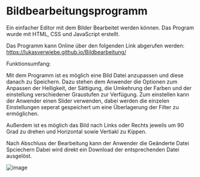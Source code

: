 # Bildbearbeitungsprogramm
Ein einfacher Editor mit dem Bilder Bearbeitet werden können. Das Program wurde mit HTML, CSS und JavaScript erstellt.

Das Programm kann Online über den folgenden Link abgerufen werden: https://lukasverwiebe.github.io/Bildbearbeitung/


Funktionsumfang:

Mit dem Programm ist es möglich eine Bild Datei anzupassen und diese danach zu Speichern. Dazu stehen dem Anwender die Optionen zum Anpassen der Helligkeit, der Sättigung, die Umkehrung der Farben und der einstellung verschiedener Graustufen zur Verfügung. Zum einstellen kann der Anwender einen Slider verwenden, dabei werden die einzelen Einstellungen seperat gespeichert um eine Überlagerung der Filter zu ermöglichen.

Außerdem ist es möglich das Bild nach Links oder Rechts jeweils um 90 Grad zu drehen und Horizontal sowie Vertiakl zu Kippen.

Nach Abschluss der Bearbeitung kann der Anwender die Geänderte Datei Spciechern Dabei wird direkt ein Download der entsprechenden Datei ausgelöst.

![image](https://user-images.githubusercontent.com/63674539/182448990-b325aa27-22bf-4f02-8ae5-564f65667d8b.png)
